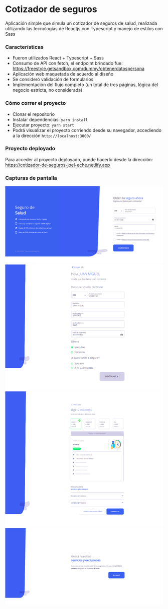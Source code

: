 # Cotizador de seguros

Aplicación simple que simula un cotizador de seguros de salud, realizada utilizando las tecnologías de Reactjs con Typescript y manejo de estilos con Sass

### Características

- Fueron utilizados React + Typescript + Sass
- Consumo de API con fetch, el endpoint brindado fue: https://freestyle.getsandbox.com/dummy/obtenerdatospersona
- Aplicación web maquetada de acuerdo al diseño
- Se consideró validación de formularios
- Implementación del flujo completo (un total de tres páginas, lógica del negocio estricta, no considerada)

### Cómo correr el proyecto

- Clonar el repositorio
- Instalar dependencias: `yarn install`
- Ejecutar proyecto: `yarn start`
- Podrá visualizar el proyecto corriendo desde su navegador, accediendo a la dirección `http://localhost:3000/`

### Proyecto deployado

Para acceder al proyecto deployado, puede hacerlo desde la dirección: https://cotizador-de-seguros-joel-eche.netlify.app

### Capturas de pantalla

![](https://raw.githubusercontent.com/joel-eche/cotizador-de-seguro/master/src/images/app1.png)
![](https://raw.githubusercontent.com/joel-eche/cotizador-de-seguro/master/src/images/app2.png)
![](https://raw.githubusercontent.com/joel-eche/cotizador-de-seguro/master/src/images/app3.png)
![](https://raw.githubusercontent.com/joel-eche/cotizador-de-seguro/master/src/images/app4.png)
